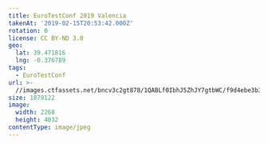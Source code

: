 ```yaml
---
title: EuroTestConf 2019 Valencia
takenAt: '2019-02-15T20:53:42.000Z'
rotation: 0
license: CC BY-ND 3.0
geo:
  lat: 39.471816
  lng: -0.376789
tags:
  - EuroTestConf
url: >-
  //images.ctfassets.net/bncv3c2gt878/1QABLf0IbhJ5ZhJY7gtbWC/f9d4ebe3b30e0ba2b2043adaabdd8f46/eurotestconf-2019-valencia_33320062138_o
size: 1879122
image:
  width: 2268
  height: 4032
contentType: image/jpeg
---
```


